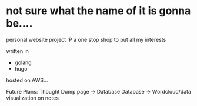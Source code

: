 # not sure what the name of it is gonna be....
personal website project :P
a one stop shop to put all my interests

written in
- golang
- hugo

hosted on AWS...

Future Plans:
Thought Dump page -> Database 
Database -> Wordcloud/data visualization on notes
